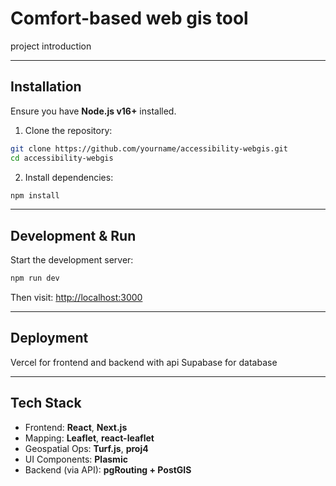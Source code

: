 # Comfort-based web gis tool

project introduction

---

## Installation

Ensure you have **Node.js v16+** installed.

1. Clone the repository:

```bash
git clone https://github.com/yourname/accessibility-webgis.git
cd accessibility-webgis
```

2. Install dependencies:

```bash
npm install
```

---

## Development & Run

Start the development server:

```bash 
npm run dev
```

Then visit: [http://localhost:3000](http://localhost:3000)

---

## Deployment

Vercel for frontend and backend with api
Supabase for database

---

## Tech Stack

- Frontend: **React**, **Next.js**
- Mapping: **Leaflet**, **react-leaflet**
- Geospatial Ops: **Turf.js**, **proj4**
- UI Components: **Plasmic**
- Backend (via API): **pgRouting + PostGIS**
